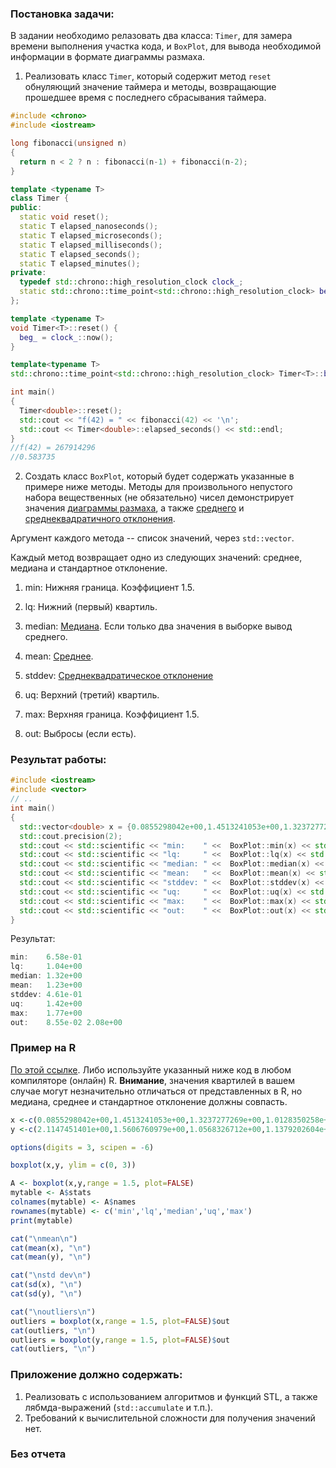 ### Постановка задачи: ###

В задании необходимо релазовать два класса: `Timer`, для замера времени выполнения участка кода, и `BoxPlot`, для вывода необходимой информации в формате диаграммы размаха.

1) Реализовать класс `Timer`, который содержит метод `reset` обнуляющий значение таймера и методы, возвращающие прошедшее время с последнего сбрасывания таймера.
```cpp
#include <chrono>
#include <iostream>

long fibonacci(unsigned n)
{
  return n < 2 ? n : fibonacci(n-1) + fibonacci(n-2);
}

template <typename T>
class Timer {
public:
  static void reset();
  static T elapsed_nanoseconds();
  static T elapsed_microseconds();
  static T elapsed_milliseconds();
  static T elapsed_seconds();
  static T elapsed_minutes();
private:
  typedef std::chrono::high_resolution_clock clock_;
  static std::chrono::time_point<std::chrono::high_resolution_clock> beg_;
};

template <typename T>
void Timer<T>::reset() {
  beg_ = clock_::now();
}

template<typename T>
std::chrono::time_point<std::chrono::high_resolution_clock> Timer<T>::beg_ = std::chrono::high_resolution_clock::now();

int main()
{
  Timer<double>::reset();
  std::cout << "f(42) = " << fibonacci(42) << '\n';
  std::cout << Timer<double>::elapsed_seconds() << std::endl;
}
//f(42) = 267914296
//0.583735
```


2) Создать класс `BoxPlot`, который будет содержать указанные в примере ниже методы. Методы для произвольного непустого набора вещественных (не обязательно) чисел демонстрирует значения [диаграммы размаха](https://ru.wikipedia.org/wiki/%D0%AF%D1%89%D0%B8%D0%BA_%D1%81_%D1%83%D1%81%D0%B0%D0%BC%D0%B8), а также [среднего](https://ru.wikipedia.org/wiki/%D0%A1%D1%80%D0%B5%D0%B4%D0%BD%D0%B5%D0%B5_%D0%B0%D1%80%D0%B8%D1%84%D0%BC%D0%B5%D1%82%D0%B8%D1%87%D0%B5%D1%81%D0%BA%D0%BE%D0%B5) и [среднеквадратичного отклонения](https://ru.wikipedia.org/wiki/%D0%A1%D1%80%D0%B5%D0%B4%D0%BD%D0%B5%D0%BA%D0%B2%D0%B0%D0%B4%D1%80%D0%B0%D1%82%D0%B8%D1%87%D0%B5%D1%81%D0%BA%D0%BE%D0%B5_%D0%BE%D1%82%D0%BA%D0%BB%D0%BE%D0%BD%D0%B5%D0%BD%D0%B8%D0%B5). 

Аргумент каждого метода -- список значений, через `std::vector`. 

Каждый метод возвращает одно из следующих значений: среднее, медиана и стандартное отклонение.

1. min: Нижняя граница. Коэффициент 1.5.

2. lq: Нижний (первый) квартиль.

3. median: [Медиана](https://ru.wikipedia.org/wiki/%D0%9C%D0%B5%D0%B4%D0%B8%D0%B0%D0%BD%D0%B0_(%D1%81%D1%82%D0%B0%D1%82%D0%B8%D1%81%D1%82%D0%B8%D0%BA%D0%B0)). Если только два значения в выборке вывод среднего.

4. mean: [Среднее](https://ru.wikipedia.org/wiki/%D0%A1%D1%80%D0%B5%D0%B4%D0%BD%D0%B5%D0%B5_%D0%B0%D1%80%D0%B8%D1%84%D0%BC%D0%B5%D1%82%D0%B8%D1%87%D0%B5%D1%81%D0%BA%D0%BE%D0%B5).

5. stddev: [Среднеквадратическое отклонение
](https://ru.wikipedia.org/wiki/%D0%A1%D1%80%D0%B5%D0%B4%D0%BD%D0%B5%D0%BA%D0%B2%D0%B0%D0%B4%D1%80%D0%B0%D1%82%D0%B8%D1%87%D0%B5%D1%81%D0%BA%D0%BE%D0%B5_%D0%BE%D1%82%D0%BA%D0%BB%D0%BE%D0%BD%D0%B5%D0%BD%D0%B8%D0%B5)

6. uq: Верхний (третий) квартиль.

7. max: Верхняя граница. Коэффициент 1.5.

8. out: Выбросы (если есть).

### Результат работы: ###

```cpp
#include <iostream>
#include <vector>
// ..
int main()
{
  std::vector<double> x = {0.0855298042e+00,1.4513241053e+00,1.3237277269e+00,1.0128350258e+00,1.4122089148e+00,6.5826654434e-01,2.0795986652e+00,1.0230206251e+00,1.4231411219e+00,1.1091691256e+00,1.7714337111e+00,1.3986129761e+00,1.0640757084e+00,1.4216910601e+00,1.2402026653e+00};
  std::cout.precision(2);
  std::cout << std::scientific << "min:    " <<  BoxPlot::min(x) << std::endl;
  std::cout << std::scientific << "lq:     " <<  BoxPlot::lq(x) << std::endl;
  std::cout << std::scientific << "median: " <<  BoxPlot::median(x) << std::endl;
  std::cout << std::scientific << "mean:   " <<  BoxPlot::mean(x) << std::endl;
  std::cout << std::scientific << "stddev: " <<  BoxPlot::stddev(x) << std::endl;
  std::cout << std::scientific << "uq:     " <<  BoxPlot::uq(x) << std::endl;
  std::cout << std::scientific << "max:    " <<  BoxPlot::max(x) << std::endl;
  std::cout << std::scientific << "out:    " <<  BoxPlot::out(x) << std::endl;
}
```
Результат:
```c
min:    6.58e-01
lq:     1.04e+00
median: 1.32e+00
mean:   1.23e+00
stddev: 4.61e-01
uq:     1.42e+00
max:    1.77e+00
out:    8.55e-02 2.08e+00 
```
### Пример на R ###
 
[По этой ссылке](https://www.mycompiler.io/view/5XcsOEV). 
Либо используйте указанный ниже код в любом компиляторе (онлайн) R. **Внимание**, значения квартилей в вашем случае могут незначительно отличаться от представленных в R, но  медиана, среднее и стандартное отклонение должны совпасть.
```R
x <-c(0.0855298042e+00,1.4513241053e+00,1.3237277269e+00,1.0128350258e+00,1.4122089148e+00,6.5826654434e-01,2.0795986652e+00,1.0230206251e+00,1.4231411219e+00,1.1091691256e+00,1.7714337111e+00,1.3986129761e+00,1.0640757084e+00,1.4216910601e+00,1.2402026653e+00)
y <-c(2.1147451401e+00,1.5606760979e+00,1.0568326712e+00,1.1379202604e+00,8.5802090168e-01,1.2779158354e+00,1.1540910006e+00,2.2799887657e+00,1.5069425106e+00,2.4955313206e+00,1.1681622267e+00,1.3716301918e+00,1.3439905643e+00,8.5801953077e-01,1.5243546963e+00)

options(digits = 3, scipen = -6)

boxplot(x,y, ylim = c(0, 3))

A <- boxplot(x,y,range = 1.5, plot=FALSE)
mytable <- A$stats
colnames(mytable) <- A$names
rownames(mytable) <- c('min','lq','median','uq','max')
print(mytable)

cat("\nmean\n")
cat(mean(x), "\n")
cat(mean(y), "\n")

cat("\nstd dev\n")
cat(sd(x), "\n")
cat(sd(y), "\n")

cat("\noutliers\n")
outliers = boxplot(x,range = 1.5, plot=FALSE)$out
cat(outliers, "\n")
outliers = boxplot(y,range = 1.5, plot=FALSE)$out
cat(outliers, "\n")
```

### Приложение должно содержать: ###

1. Реализовать с использованием алгоритмов и функций STL, а также лябмда-выражений (`std::accumulate` и т.п.).
2. Требований к вычислительной сложности для получения значений нет.

### Без отчета
